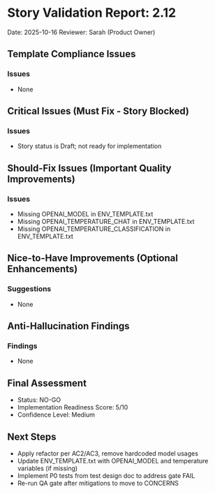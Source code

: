 
# Story Validation Report: 2.12

Date: 2025-10-16
Reviewer: Sarah (Product Owner)

## Template Compliance Issues

### Issues

- None



## Critical Issues (Must Fix - Story Blocked)

### Issues

- Story status is Draft; not ready for implementation



## Should-Fix Issues (Important Quality Improvements)

### Issues

- Missing OPENAI_MODEL in ENV_TEMPLATE.txt
- Missing OPENAI_TEMPERATURE_CHAT in ENV_TEMPLATE.txt
- Missing OPENAI_TEMPERATURE_CLASSIFICATION in ENV_TEMPLATE.txt



## Nice-to-Have Improvements (Optional Enhancements)

### Suggestions

- None



## Anti-Hallucination Findings

### Findings

- None



## Final Assessment

- Status: NO-GO
- Implementation Readiness Score: 5/10
- Confidence Level: Medium

## Next Steps

- Apply refactor per AC2/AC3, remove hardcoded model usages
- Update ENV_TEMPLATE.txt with OPENAI_MODEL and temperature variables (if missing)
- Implement P0 tests from test design doc to address gate FAIL
- Re-run QA gate after mitigations to move to CONCERNS
